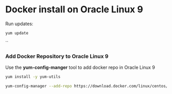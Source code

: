 # Docker install on Oracle Linux 9

Run updates:
```sh
yum update
```

``


### Add Docker Repository to Oracle Linux 9

Use the **yum-config-manger** tool to add docker repo in Oracle Linux 9
```sh
yum install -y yum-utils
```

```sh
yum-config-manager --add-repo https://download.docker.com/linux/centos/docker-ce.repo
```
